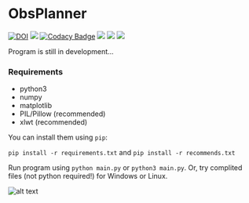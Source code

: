 # ObsPlanner

[![DOI](https://zenodo.org/badge/DOI/10.5281/zenodo.3601472.svg)](https://doi.org/10.5281/zenodo.3601472)
![](https://img.shields.io/github/languages/top/pavolgaj/ObsPlanner.svg?style=flat)
[![Codacy Badge](https://api.codacy.com/project/badge/Grade/19ecbcb993d0404ca318337e1f92ee87)](https://www.codacy.com?utm_source=github.com&amp;utm_medium=referral&amp;utm_content=pavolgaj/ObsPlanner&amp;utm_campaign=Badge_Grade)
![](https://img.shields.io/github/downloads/pavolgaj/ObsPlanner/total?label=GitHub&nbsp;downloads&style=flat)
![](https://img.shields.io/github/issues/pavolgaj/ObsPlanner.svg?style=flat)
![](https://img.shields.io/github/issues-closed/pavolgaj/ObsPlanner.svg?style=flat)

Program is still in development...

### Requirements
* python3
* numpy
* matplotlib
* PIL/Pillow (recommended)
* xlwt (recommended)

You can install them using ``pip``:

``pip install -r requirements.txt`` and ``pip install -r recommends.txt``

Run program using ``python main.py`` or ``python3 main.py``. Or, try complited files (not python required!) for Windows or Linux.

![alt text](http://pavolg.6f.sk/files/main.jpg)
